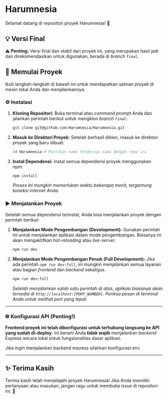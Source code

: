 #  Harumnesia

Selamat datang di repositori proyek Harumnesia! 🎉

## 💡 Versi Final

⚠️ **Penting:** Versi final dan stabil dari proyek ini, yang merupakan hasil jadi dan direkomendasikan untuk digunakan, berada di *branch* `final`.

## 🚀 Memulai Proyek

Ikuti langkah-langkah di bawah ini untuk mendapatkan salinan proyek di mesin lokal Anda dan menjalankannya.

### ⚙️ Instalasi

1.  **Kloning Repositori:**
    Buka terminal atau *command prompt* Anda dan jalankan perintah berikut untuk mengklon *branch* `final`:

    ```bash
    git clone git@github.com:Harumnesia/Harumnesia.git
    ```

2.  **Masuk ke Direktori Proyek:**
    Setelah berhasil diklon, masuk ke direktori proyek yang baru dibuat:

    ```bash
    cd Harumnesia # Pastikan nama foldernya sama dengan repo ini
    ```

3.  **Instal Dependensi:**
    Instal semua dependensi proyek menggunakan npm:

    ```bash
    npm install
    ```
    *Proses ini mungkin memerlukan waktu beberapa menit, tergantung koneksi internet Anda.*

### ▶️ Menjalankan Proyek

Setelah semua dependensi terinstal, Anda bisa menjalankan proyek dengan perintah berikut:

1.  **Menjalankan Mode Pengembangan (Development):**
    Gunakan perintah ini untuk menjalankan aplikasi dalam mode pengembangan. Biasanya ini akan mengaktifkan *hot-reloading* atau *live-server*.

    ```bash
    npm run dev
    ```

2.  **Menjalankan Mode Pengembangan Penuh (Full Development):**
    Jika ada perintah `npm run dev:full`, ini mungkin menjalankan semua layanan atau bagian *frontend* dan *backend* sekaligus.

    ```bash
    npm run dev:full
    ```

    *Setelah menjalankan salah satu perintah di atas, aplikasi biasanya akan tersedia di `http://localhost:[PORT_NUMBER]`. Periksa pesan di terminal Anda untuk melihat port yang tepat.*

---

### 🌐 Konfigurasi API (Penting!)

**Frontend proyek ini telah dikonfigurasi untuk terhubung langsung ke API yang sudah di-deploy.** Ini berarti Anda **tidak wajib** menjalankan *backend* Express secara lokal untuk fungsionalitas dasar aplikasi.

Jika ingin menjalankan backend express silahkan konfigurasi env

---



## ✨ Terima Kasih

Terima kasih telah menjelajahi proyek Harumnesia! Jika Anda memiliki pertanyaan atau masukan, jangan ragu untuk membuka *issue* di repositori ini. 🙏
